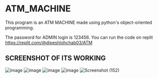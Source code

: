 # ATM_MACHINE
This program is an ATM MACHINE made using python's object-oriented programming.

The password for ADMIN login is 123456.
You can run the code on replit https://replit.com/@dipeshlohchab03/ATM

## SCREENSHOT OF ITS WORKING

![image](https://github.com/dipeshlohchab/ATM_MACHINE/assets/146014367/ed7cc2ab-b4d4-4445-8202-15d71d38e989)
![image](https://github.com/dipeshlohchab/ATM_MACHINE/assets/146014367/19a7378d-930a-4875-b8c3-d8440fb20c3d)
![image](https://github.com/dipeshlohchab/ATM_MACHINE/assets/146014367/eed4a301-3042-4768-98af-b266f19d6790)
![image](https://github.com/dipeshlohchab/ATM_MACHINE/assets/146014367/366626b9-b23a-4455-8c3e-70d219e99649)
![Screenshot (152)](https://github.com/dipeshlohchab/ATM_MACHINE/assets/146014367/a21864f3-f237-452d-99d3-828e8ef61350)
